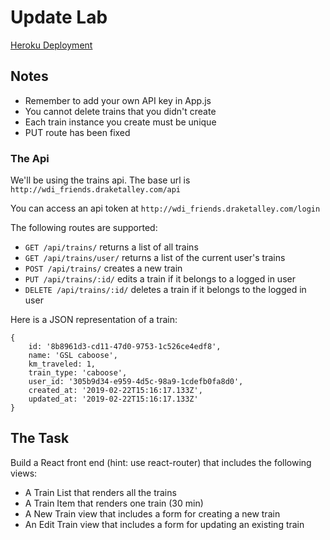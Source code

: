 # Update Lab

[Heroku Deployment](https://powerful-tor-67454.herokuapp.com)

## Notes
- Remember to add your own API key in App.js
- You cannot delete trains that you didn't create
- Each train instance you create must be unique
- PUT route has been fixed

### The Api
We'll be using the trains api.
The base url is `http://wdi_friends.draketalley.com/api`

You can access an api token at `http://wdi_friends.draketalley.com/login`

The following routes are supported:

- `GET /api/trains/` returns a list of all trains
- `GET /api/trains/user/` returns a list of the current user's trains
- `POST /api/trains/` creates a new train
- `PUT /api/trains/:id/` edits a train if it belongs to a logged in user
- `DELETE /api/trains/:id/` deletes a train if it belongs to the logged in user

Here is a JSON representation of a train:

```
{ 
	id: '8b8961d3-cd11-47d0-9753-1c526ce4edf8',
    name: 'GSL caboose',
    km_traveled: 1,
    train_type: 'caboose',
    user_id: '305b9d34-e959-4d5c-98a9-1cdefb0fa8d0',
    created_at: '2019-02-22T15:16:17.133Z',
    updated_at: '2019-02-22T15:16:17.133Z'
}
```

## The Task

Build a React front end (hint: use react-router) that includes the following views:

- A Train List that renders all the trains
- A Train Item that renders one train (30 min)
- A New Train view that includes a form for creating a new train
- An Edit Train view that includes a form for updating an existing train
